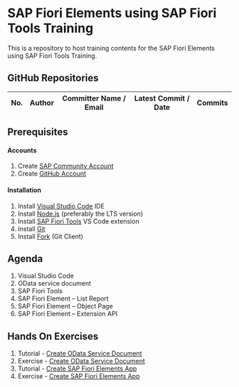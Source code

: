 # SAP Fiori Elements using SAP Fiori Tools Training

This is a repository to host training contents for the SAP Fiori Elements using SAP Fiori Tools Training.

## GitHub Repositories

| No. | Author | Committer Name / Email | Latest Commit / Date | Commits |
| ---:| ------ | ---------------------- | -------------------- |:-------:|

## Prerequisites

#### Accounts

1. Create [SAP Community Account](https://community.sap.com/)
2. Create [GitHub Account](https://github.com/join)

#### Installation

1. Install [Visual Studio Code](https://code.visualstudio.com/download) IDE
2. Install [Node.js](https://nodejs.org/en/download/) (preferably the LTS version)
3. Install [SAP Fiori Tools](https://marketplace.visualstudio.com/items?itemName=SAPSE.sap-ux-fiori-tools-extension-pack) VS Code extension
4. Install [Git](https://git-scm.com/downloads)
5. Install [Fork](https://git-fork.com/) (Git Client)

## Agenda

1. Visual Studio Code
2. OData service document
3. SAP Fiori Tools
4. SAP Fiori Element – List Report
5. SAP Fiori Element – Object Page
6. SAP Fiori Element – Extension API

## Hands On Exercises

1. Tutorial - [Create OData Service Document](https://developers.sap.com/tutorials/hcp-webide-create-odata-model.html)
2. Exercise - [Create OData Service Document](https://vestapartners.sharepoint.com/:w:/s/DDCKL/EVNDaN_EKgpCiU6HcMJdBPoB5YPAIsrqBSPepsfQ9uiabQ?e=qnF9QF)
3. Tutorial - [Create SAP Fiori Elements App](https://developers.sap.com/group.fiori-tools-lrop.html)
4. Exercise - [Create SAP Fiori Elements App](https://vestapartners.sharepoint.com/:w:/s/DDCKL/ETRmhC4K4BJJl0wMSz0SOBcBYMWdVYizq33GkWmmzZEFgA?e=p0Nh7H)